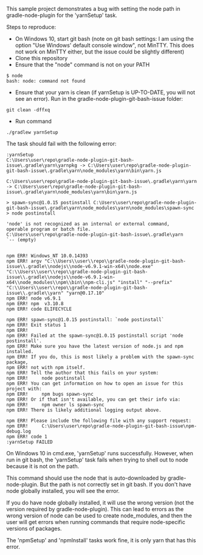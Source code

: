 This sample project demonstrates a bug with setting the node path in gradle-node-plugin for the 'yarnSetup' task.

Steps to reproduce:
- On Windows 10, start git bash (note on git bash settings: I am using the option "Use Windows' default console window", not MinTTY.  This does not work on MinTTY either, but the issue could be slightly different)
- Clone this repository
- Ensure that the "node" command is not on your PATH
```
$ node
bash: node: command not found
```
- Ensure that your yarn is clean (if yarnSetup is UP-TO-DATE, you will not see an error).  Run in the gradle-node-plugin-git-bash-issue folder:
```
git clean -dffxq
```
- Run command
```
./gradlew yarnSetup
```

The task should fail with the following error:

```
:yarnSetup
C:\Users\user\repo\gradle-node-plugin-git-bash-issue\.gradle\yarn\yarnpkg -> C:\Users\user\repo\gradle-node-plugin-git-bash-issue\.gradle\yarn\node_modules\yarn\bin\yarn.js
                                                                                                                       C:\Users\user\repo\gradle-node-plugin-git-bash-issue\.gradle\yarn\yarn -> C:\Users\user\repo\gradle-node-plugin-git-bash-issue\.gradle\yarn\node_modules\yarn\bin\yarn.js

> spawn-sync@1.0.15 postinstall C:\Users\user\repo\gradle-node-plugin-git-bash-issue\.gradle\yarn\node_modules\yarn\node_modules\spawn-sync
> node postinstall

'node' is not recognized as an internal or external command,
operable program or batch file.
C:\Users\user\repo\gradle-node-plugin-git-bash-issue\.gradle\yarn
`-- (empty)

                                                                                  npm ERR! Windows_NT 10.0.14393
npm ERR! argv "C:\\Users\\user\\repo\\gradle-node-plugin-git-bash-issue\\.gradle\\nodejs\\node-v6.9.1-win-x64\\node.exe" "C:\\Users\\user\\repo\\gradle-node-plugin-git-bash-issue\\.gradle\\nodejs\\node-v6.9.1-win-x64\\node_modules\\npm\\bin\\npm-cli.js" "install" "--prefix" "C:\\Users\\user\\repo\\gradle-node-plugin-git-bash-issue\\.gradle\\yarn" "yarn@0.17.10"
npm ERR! node v6.9.1
npm ERR! npm  v3.10.8
npm ERR! code ELIFECYCLE

npm ERR! spawn-sync@1.0.15 postinstall: `node postinstall`
npm ERR! Exit status 1
npm ERR!
npm ERR! Failed at the spawn-sync@1.0.15 postinstall script 'node postinstall'.
npm ERR! Make sure you have the latest version of node.js and npm installed.
npm ERR! If you do, this is most likely a problem with the spawn-sync package,
npm ERR! not with npm itself.
npm ERR! Tell the author that this fails on your system:
npm ERR!     node postinstall
npm ERR! You can get information on how to open an issue for this project with:
npm ERR!     npm bugs spawn-sync
npm ERR! Or if that isn't available, you can get their info via:
npm ERR!     npm owner ls spawn-sync
npm ERR! There is likely additional logging output above.

npm ERR! Please include the following file with any support request:
npm ERR!     C:\Users\user\repo\gradle-node-plugin-git-bash-issue\npm-debug.log
npm ERR! code 1
:yarnSetup FAILED
```

On Windows 10 in cmd.exe, 'yarnSetup' runs successfully.  However, when run in git bash, the 'yarnSetup' task fails when trying to shell out to node because it is not on the path.

This command should use the node that is auto-downloaded by gradle-node-plugin.  But the path is not correctly set in git bash.  If you don't have node globally installed, you will see the error.

If you do have node globally installed, it will use the wrong version (not the version required by gradle-node-plugin).  This can lead to errors as the wrong version of node can be used to create node_modules, and then the user will get errors when running commands that require node-specific versions of packages.

The 'npmSetup' and 'npmInstall' tasks work fine, it is only yarn that has this error.


